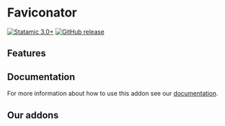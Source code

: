 # Faviconator

[![Statamic 3.0+](https://img.shields.io/badge/Statamic-3.0%2B-FF269E)](https://statamic.com/)
[![GitHub release](https://img.shields.io/github/release/ddm-studio/faviconator.svg)](https://github.com/ddm-studio/faviconator/releases/)

> 


## Features



## Documentation

For more information about how to use this addon see our [documentation](DOCUMENTATION.md).

## Our addons

